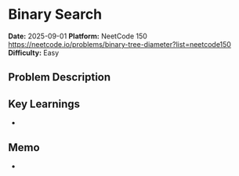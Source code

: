 # Binary Search

**Date:** 2025-09-01
**Platform:** NeetCode 150 https://neetcode.io/problems/binary-tree-diameter?list=neetcode150
**Difficulty:** Easy

## Problem Description

## Key Learnings

-

## Memo

-
